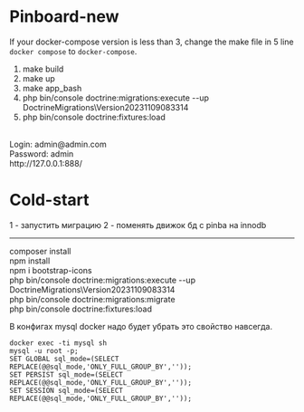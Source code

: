 <h1>Pinboard-new</h1>

If your docker-compose version is less than 3, change the make file in 5 line `docker compose` to `docker-compose`.

1. make build
2. make up
3. make app_bash
4. php bin/console doctrine:migrations:execute --up DoctrineMigrations\\Version20231109083314
5. php bin/console doctrine:fixtures:load
<br>
Login: admin@admin.com
<br>
Password: admin
<br>
http://127.0.0.1:888/

# Cold-start

1 - запустить миграцию
2 - поменять движок бд с pinba на innodb

--------------
composer install
<br>
npm install
<br>
npm i bootstrap-icons
<br>
php bin/console doctrine:migrations:execute --up DoctrineMigrations\\Version20231109083314
<br>
php bin/console doctrine:migrations:migrate
<br>
php bin/console doctrine:fixtures:load

В конфигах mysql docker надо будет убрать это свойство навсегда.
```
docker exec -ti mysql sh
mysql -u root -p;
SET GLOBAL sql_mode=(SELECT REPLACE(@@sql_mode,'ONLY_FULL_GROUP_BY',''));
SET PERSIST sql_mode=(SELECT REPLACE(@@sql_mode,'ONLY_FULL_GROUP_BY',''));
SET SESSION sql_mode=(SELECT REPLACE(@@sql_mode,'ONLY_FULL_GROUP_BY',''));
```